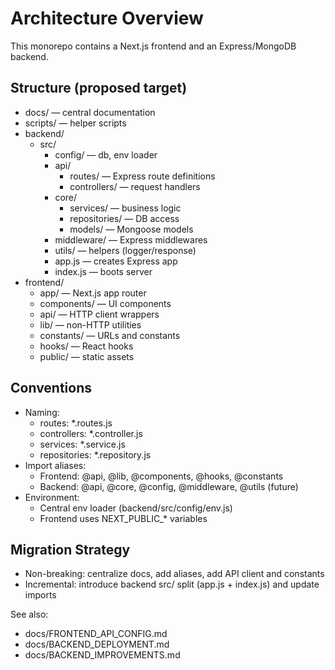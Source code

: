 # Architecture Overview

This monorepo contains a Next.js frontend and an Express/MongoDB backend.

## Structure (proposed target)

- docs/ — central documentation
- scripts/ — helper scripts
- backend/
  - src/
    - config/ — db, env loader
    - api/
      - routes/ — Express route definitions
      - controllers/ — request handlers
    - core/
      - services/ — business logic
      - repositories/ — DB access
      - models/ — Mongoose models
    - middleware/ — Express middlewares
    - utils/ — helpers (logger/response)
    - app.js — creates Express app
    - index.js — boots server
- frontend/
  - app/ — Next.js app router
  - components/ — UI components
  - api/ — HTTP client wrappers
  - lib/ — non-HTTP utilities
  - constants/ — URLs and constants
  - hooks/ — React hooks
  - public/ — static assets

## Conventions

- Naming:
  - routes: *.routes.js
  - controllers: *.controller.js
  - services: *.service.js
  - repositories: *.repository.js
- Import aliases:
  - Frontend: @api, @lib, @components, @hooks, @constants
  - Backend: @api, @core, @config, @middleware, @utils (future)
- Environment:
  - Central env loader (backend/src/config/env.js)
  - Frontend uses NEXT_PUBLIC_* variables

## Migration Strategy

- Non-breaking: centralize docs, add aliases, add API client and constants
- Incremental: introduce backend src/ split (app.js + index.js) and update imports

See also:
- docs/FRONTEND_API_CONFIG.md
- docs/BACKEND_DEPLOYMENT.md
- docs/BACKEND_IMPROVEMENTS.md
